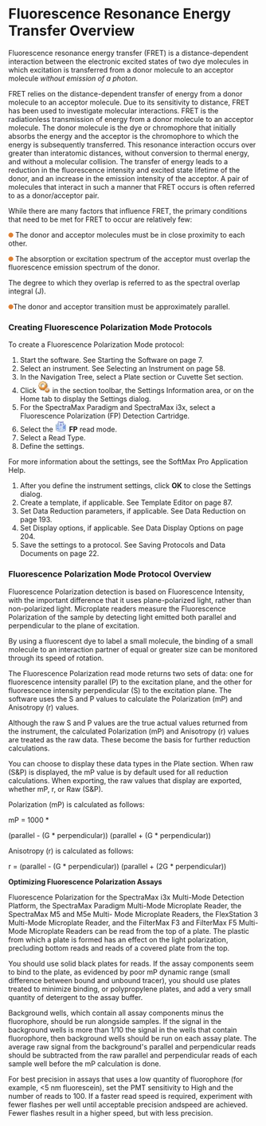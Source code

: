 # Fluorescence Resonance Energy Transfer Overview

Fluorescence resonance energy transfer (FRET) is a distance-dependent interaction between the electronic excited states of two dye molecules in which excitation is transferred from a donor molecule to an acceptor molecule _without emission of a photon_.

FRET relies on the distance-dependent transfer of energy from a donor molecule to an acceptor molecule. Due to its sensitivity to distance, FRET has been used to investigate molecular interactions. FRET is the radiationless transmission of energy from a donor molecule to an acceptor molecule. The donor molecule is the dye or chromophore that initially absorbs the energy and the acceptor is the chromophore to which the energy is subsequently transferred. This resonance interaction occurs over greater than interatomic distances, without conversion to thermal energy, and without a molecular collision. The transfer of energy leads to a reduction in the fluorescence intensity and excited state lifetime of the donor, and an increase in the emission intensity of the acceptor. A pair of molecules that interact in such a manner that FRET occurs is often referred to as a donor/acceptor pair.

While there are many factors that influence FRET, the primary conditions that need to be met for FRET to occur are relatively few:

![](<../../../.gitbook/assets/0 (5) (1) (1) (1) (1).png>) The donor and acceptor molecules must be in close proximity to each other.

![](<../../../.gitbook/assets/1 (5) (1) (1) (1) (1).png>) The absorption or excitation spectrum of the acceptor must overlap the fluorescence emission spectrum of the donor.

The degree to which they overlap is referred to as the spectral overlap integral (J).

![](<../../../.gitbook/assets/2 (5) (1) (1) (1) (1).png>)The donor and acceptor transition must be approximately parallel.

### Creating Fluorescence Polarization Mode Protocols

To create a Fluorescence Polarization Mode protocol:

1. Start the software. See Starting the Software on page 7.
2. Select an instrument. See Selecting an Instrument on page 58.
3. In the Navigation Tree, select a Plate section or Cuvette Set section.
4. Click ![](<../../../.gitbook/assets/3 (2) (1) (1).jpeg>) in the section toolbar, the Settings Information area, or on the Home tab to display the Settings dialog.
5. For the SpectraMax Paradigm and SpectraMax i3x, select a Fluorescence Polarization (FP) Detection Cartridge.
6. Select the ![](<../../../.gitbook/assets/4 (1) (1) (1) (1).jpeg>) **FP** read mode.
7. Select a Read Type.
8. Define the settings.

For more information about the settings, see the SoftMax Pro Application Help.

1. After you define the instrument settings, click **OK** to close the Settings dialog.
2. Create a template, if applicable. See Template Editor on page 87.
3. Set Data Reduction parameters, if applicable. See Data Reduction on page 193.
4. Set Display options, if applicable. See Data Display Options on page 204.
5. Save the settings to a protocol. See Saving Protocols and Data Documents on page 22.

### Fluorescence Polarization Mode Protocol Overview

Fluorescence Polarization detection is based on Fluorescence Intensity, with the important difference that it uses plane-polarized light, rather than non-polarized light. Microplate readers measure the Fluorescence Polarization of the sample by detecting light emitted both parallel and perpendicular to the plane of excitation.

By using a fluorescent dye to label a small molecule, the binding of a small molecule to an interaction partner of equal or greater size can be monitored through its speed of rotation.

The Fluorescence Polarization read mode returns two sets of data: one for fluorescence intensity parallel (P) to the excitation plane, and the other for fluorescence intensity perpendicular (S) to the excitation plane. The software uses the S and P values to calculate the Polarization (mP) and Anisotropy (r) values.

Although the raw S and P values are the true actual values returned from the instrument, the calculated Polarization (mP) and Anisotropy (r) values are treated as the raw data. These become the basis for further reduction calculations.

You can choose to display these data types in the Plate section. When raw (S\&P) is displayed, the mP value is by default used for all reduction calculations. When exporting, the raw values that display are exported, whether mP, r, or Raw (S\&P).

Polarization (mP) is calculated as follows:

mP = 1000 \*

(parallel - (G \* perpendicular)) (parallel + (G \* perpendicular))

Anisotropy (r) is calculated as follows:

r = (parallel - (G \* perpendicular)) (parallel + (2G \* perpendicular))

**Optimizing Fluorescence Polarization Assays**

Fluorescence Polarization for the SpectraMax i3x Multi-Mode Detection Platform, the SpectraMax Paradigm Multi-Mode Microplate Reader, the SpectraMax M5 and M5e Multi- Mode Microplate Readers, the FlexStation 3 Multi-Mode Microplate Reader, and the FilterMax F3 and FilterMax F5 Multi-Mode Microplate Readers can be read from the top of a plate. The plastic from which a plate is formed has an effect on the light polarization, precluding bottom reads and reads of a covered plate from the top.

You should use solid black plates for reads. If the assay components seem to bind to the plate, as evidenced by poor mP dynamic range (small difference between bound and unbound tracer), you should use plates treated to minimize binding, or polypropylene plates, and add a very small quantity of detergent to the assay buffer.

Background wells, which contain all assay components minus the fluorophore, should be run alongside samples. If the signal in the background wells is more than 1/10 the signal in the wells that contain fluorophore, then background wells should be run on each assay plate. The average raw signal from the background's parallel and perpendicular reads should be subtracted from the raw parallel and perpendicular reads of each sample well before the mP calculation is done.

For best precision in assays that uses a low quantity of fluorophore (for example, <5 nm fluorescein), set the PMT sensitivity to High and the number of reads to 100. If a faster read speed is required, experiment with fewer flashes per well until acceptable precision andspeed are achieved. Fewer flashes result in a higher speed, but with less precision.
